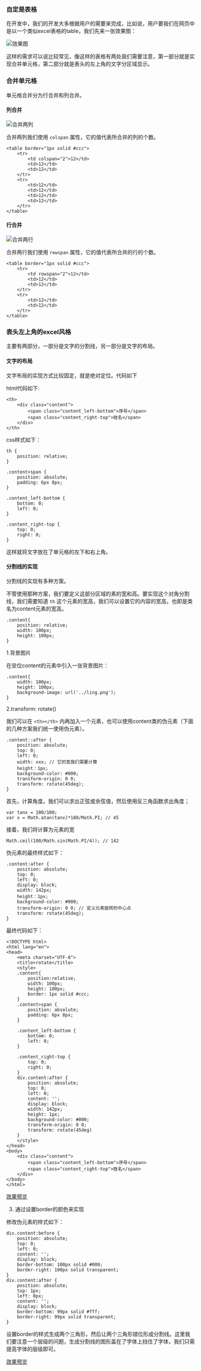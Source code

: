 ### 自定是表格

在开发中，我们的开发大多根据用户的需要来完成，比如说，用户要我们在网页中是以一个类似excel表格的table，我们先来一张效果图：

![效果图](https://github.com/lvzhenbang/article/blob/master/layout/img/table.jpg)

这样的需求可以说比较常见，像这样的表格有两处我们需要注意，第一部分就是实现合并单元格，第二部分就是表头的左上角的文字分区域显示。


### 合并单元格

单元格合并分为行合并和列合并。

#### 列合并

![合并两列](https://github.com/lvzhenbang/article/blob/master/layout/img/table-col.jpg)

合并两列我们使用 `colspan` 属性，它的值代表所合并的列的个数。

```
<table border="1px solid #ccc">
	<tr>
    	<td colspan="2">12</td>
    	<td>12</td>
    	<td>12</td>	
	</tr>
	<tr>
    	<td>12</td>
    	<td>12</td>
    	<td>12</td>
    	<td>12</td>	
	</tr>
</table>
```

#### 行合并

![合并两行](https://github.com/lvzhenbang/article/blob/master/layout/img/table-row.jpg)

合并两行我们使用 `rowspan` 属性，它的值代表所合并的行的个数。

```
<table border="1px solid #ccc">
	<tr>
    	<td rowspan="2">12</td>
    	<td>12</td>
    	<td>12</td>	
	</tr>
	<tr>
    	<td>12</td>
    	<td>12</td>	
	</tr>
</table>
```

### 表头左上角的excel风格

主要有两部分，一部分是文字的分割线，另一部分是文字的布局。

#### 文字的布局

文字布局的实现方式比较固定，就是绝对定位。代码如下

html代码如下:

```
<th>
    <div class="content">
		<span class="content_left-bottom">序号</span>
		<span class="content_right-top">姓名</span>
	</div>
</th>
```

css样式如下：

```
th {
	position: relative;
}

.content>span {
    position: absolute;
    padding: 6px 8px;
}

.content_left-bottom {
    bottom: 0;
    left: 0;
}

.content_right-top {
    top: 0;
    right: 0;
}
```

这样就将文字放在了单元格的左下和右上角。

#### 分割线的实现

分割线的实现有多种方案。

不管使用那种方案，我们要定义这部分区域的素的宽和高。要实现这个对角分割线，我们需要知道 `th` 这个元素的宽高，我们可以设置它的内容的宽高，也即是类名为content元素的宽高。

```
.content{
	position: relative;
	width: 100px;
	height: 100px;
}
```

1.背景图片

在垒位content的元素中引入一张背景图片：

```
.content{
	width: 100px;
	height: 100px;
	background-image: url('../ling.png');
}
```

2.transform: rotate()

我们可以在 `<th></th>` 内再加入一个元素，也可以使用content类的伪元素（下面的几种方案我们统一使用伪元素）。

```
.content::after {
	position: absolute;
	top: 0;
	left: 0;
	width: xxx; // 它的宽我们需要计算
	height：1px;
	background-color: #000;
	transform-origin: 0 0;
	transform: rotate(45deg);
}
```

首先，计算角度。我们可以求出正弦或余弦值，然后使用反三角函数求出角度；

```
var tanx = 100/100;
var x = Math.atan(tanx)*180/Math.PI; // 45
```

接着，我们将计算为元素的宽

	Math.ceil(100/Math.sin(Math.PI/4)); // 142

伪元素的最终样式如下：

```
.content:after {
	position: absolute;
	top: 0;
	left: 0;
	display: block;
	width: 142px;
	height：1px;
	background-color: #000;
	transform-origin: 0 0; // 定义元素旋转的中心点
	transform: rotate(45deg);
}
```

最终代码如下：

```
<!DOCTYPE html>
<html lang="en">
<head>
	<meta charset="UTF-8">
	<title>rotate</title>
	<style>
	.content{
		position:relative;
		width: 100px;
		height: 100px;
		border: 1px solid #ccc;
	}
	.content>span {
	    position: absolute;
	    padding: 6px 8px;
	}

	.content_left-bottom {
	    bottom: 0;
	    left: 0;
	}

	.content_right-top {
	    top: 0;
	    right: 0;
	}
	div.content:after {
		position: absolute;
		top: 0;
		left: 0;
		content: '';
		display: block;
		width: 142px;
		height: 1px;
		background-color: #000;
	    transform-origin: 0 0;
	    transform: rotate(45deg)
	}
	</style>
</head>
<body>
    <div class="content">
		<span class="content_left-bottom">序号</span>
		<span class="content_right-top">姓名</span>
	</div>
</body>
</html>
```

[效果预览](https://codepen.io/lvzhenbang/project/editor/ZepemN#table-transform.html)

3. 通过设置border的颜色来实现

修改伪元素的样式如下：

```
div.content:before {
	position: absolute;
	top: 0;
	left: 0;
	content: '';
	display: block;
	border-bottom: 100px solid #000;
	border-right: 100px solid transparent;
}
div.content:after {
	position: absolute;
	top: 1px;
	left: 0px;
	content: '';
	display: block;
	border-bottom: 99px solid #fff;
	border-right: 99px solid transparent;
}
```

设置border的样式生成两个三角形，然后让两个三角形错位形成分割线。这里我们要注意一个层级的问题，生成分割线的图形盖在了字体上挡住了字体，我们只需提高字体的层级即可。


[效果预览](https://codepen.io/lvzhenbang/project/editor/ZepemN#table-rect.html)